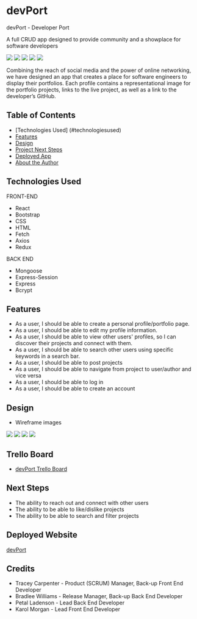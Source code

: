 # devPort

devPort - Developer Port 

A full CRUD app designed to provide community and a showplace for software developers

<img src="https://res.cloudinary.com/dzbkpvk1h/image/upload/v1704757622/SignUpPage_ugvwdh.png">
<img src="https://res.cloudinary.com/dzbkpvk1h/image/upload/v1704757622/LogInPage_sw6ti8.png">
<img src="https://res.cloudinary.com/dzbkpvk1h/image/upload/v1704757622/devPort_home_ltyros.png">
<img src="https://res.cloudinary.com/dzbkpvk1h/image/upload/v1704758357/ProjectPage_qo2kyu.png">
<img src="https://res.cloudinary.com/dzbkpvk1h/image/upload/v1704757622/NewProjectPage_s6lnm5.png">


Combining the reach of social media and the power of online networking, we have designed an app that creates a place for software engineers to display their portfolios. Each profile contains a representational image for the portfolio projects, links to the live project, as well as a link to the developer’s GitHub.

## Table of Contents
* [Technologies Used] (#technologiesused)
* [Features](#features)
* [Design](#design)
* [Project Next Steps](#nextsteps)
* [Deployed App](#deployment)
* [About the Author](#author)

## <a name="technologiesused"></a>Technologies Used
FRONT-END
* React
* Bootstrap
* CSS
* HTML
* Fetch
* Axios
* Redux

BACK END
* Mongoose
* Express-Session
* Express
* Bcrypt

## Features
* As a user, I should be able to create a personal profile/portfolio page.
* As a user, I should be able to edit my profile information.
* As a user, I should be able to view other users' profiles, so I can discover their projects and connect with them.
* As a user, I should be able to search other users using specific keywords in a search bar.
* As a user, I should be able to post projects
* As a user, I should be able to navigate from project to user/author and vice versa
* As a user, I should be able to log in
* As a user, I should be able to create an account

## Design
* Wireframe images
<img src="https://res.cloudinary.com/dzbkpvk1h/image/upload/v1704423705/SocDev1_un2ng9.png">
<img src="https://res.cloudinary.com/dzbkpvk1h/image/upload/v1704423727/SocDev2_vgh26l.png">
<img src="https://res.cloudinary.com/dzbkpvk1h/image/upload/v1704423727/SocDev3_e2ims6.png">
<img src="https://res.cloudinary.com/dzbkpvk1h/image/upload/v1704423728/SocDev4_ph5uho.png">

## Trello Board
* <a href="https://trello.com/b/PBTM2qO3/project-3">devPort Trello Board</a>

## Next Steps
* The ability to reach out and connect with other users
* The ability to be able to like/dislike projects
* The ability to be able to search and filter projects

## Deployed Website
<a href="https://socdev-frontend-c2e6c90f6b00.herokuapp.com/home">devPort</a>

## Credits
* Tracey Carpenter - Product (SCRUM) Manager, Back-up Front End Developer
* Bradlee Williams - Release Manager, Back-up Back End Developer
* Petal Ladenson - Lead Back End Developer
* Karol Morgan - Lead Front End Developer

